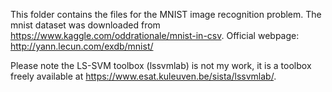 This folder contains the files for the MNIST image recognition problem. 
The mnist dataset was downloaded from https://www.kaggle.com/oddrationale/mnist-in-csv. 
Official webpage: 
http://yann.lecun.com/exdb/mnist/ 


Please note the LS-SVM toolbox (lssvmlab) is not my work, it is a toolbox freely available at https://www.esat.kuleuven.be/sista/lssvmlab/. 
